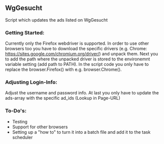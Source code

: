 ## WgGesucht
Script which updates the ads listed on WgGesucht

### Getting Started:
Currently only the Firefox webdriver is supported. In order to use other browsers too you have to download the specific drivers (e.g. Chrome: https://sites.google.com/chromium.org/driver/) and unpack them. Next you to add the path where the unpacked driver is stored to the environemnt variable setting (add path to PATH). In the script code you only have to replace the browser.Firefox() with e.g. browser.Chrome().

### Adjusting Login-Info:
Adjust the username and password info. At last you only have to update the ads-array with the specific ad_ids (Lookup in Page-URL)

### To-Do's:
-  Testing
-  Support for other browsers
-  Setting up a "how to" to turn it into a batch file and add it to the task scheduler
